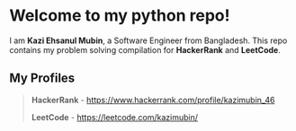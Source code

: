 # Welcome to my python repo!
I am **Kazi Ehsanul Mubin**, a Software Engineer from Bangladesh. This repo contains my problem solving compilation for **HackerRank** and **LeetCode**. 

## My Profiles
>**HackerRank** - https://www.hackerrank.com/profile/kazimubin_46  
>
>**LeetCode** - https://leetcode.com/kazimubin/

